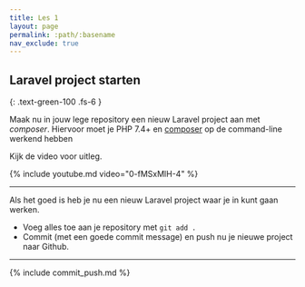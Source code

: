 ```yaml
---
title: Les 1
layout: page
permalink: :path/:basename
nav_exclude: true
---
```


## Laravel project starten
{: .text-green-100 .fs-6 }

Maak nu in jouw lege repository een nieuw Laravel project aan met *composer*.
Hiervoor moet je PHP 7.4+ en [composer](https://getcomposer.org) op de command-line werkend hebben

Kijk de video voor uitleg.

{% include youtube.md video="0-fMSxMlH-4" %}

---

Als het goed is heb je nu een nieuw Laravel project waar je in kunt gaan werken.

- Voeg alles toe aan je repository met `git add .`
- Commit (met een goede commit message) en push nu je nieuwe project naar Github.


---

{% include commit_push.md %}


